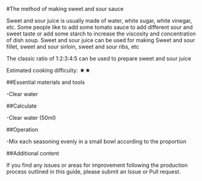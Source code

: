 #The method of making sweet and sour sauce

Sweet and sour juice is usually made of water, white sugar, white vinegar, etc. Some people like to add some tomato sauce to add different sour and sweet taste or add some starch to increase the viscosity and concentration of dish soup. Sweet and sour juice can be used for making Sweet and sour fillet, sweet and sour sirloin, sweet and sour ribs, etc

The classic ratio of 1:2:3:4:5 can be used to prepare sweet and sour juice

Estimated cooking difficulty: ★★

##Essential materials and tools

-Clear water

##Calculate

-Clear water (50ml)

##Operation

-Mix each seasoning evenly in a small bowl according to the proportion

##Additional content

If you find any issues or areas for improvement following the production process outlined in this guide, please submit an Issue or Pull request.